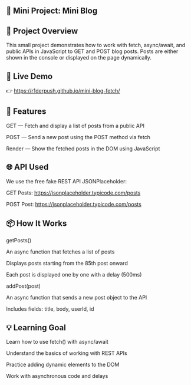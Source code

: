 ## ﻿📝 Mini Project: Mini Blog

## 🚀 Project Overview
This small project demonstrates how to work with fetch, async/await, and public APIs in JavaScript to GET and POST blog posts.
Posts are either shown in the console or displayed on the page dynamically.

## 🔗 Live Demo
👉 https://r1derpush.github.io/mini-blog-fetch/

## 🔧 Features
GET — Fetch and display a list of posts from a public API

POST — Send a new post using the POST method via fetch

Render — Show the fetched posts in the DOM using JavaScript

## 🌐 API Used
We use the free fake REST API JSONPlaceholder:

GET Posts:
https://jsonplaceholder.typicode.com/posts

POST Post:
https://jsonplaceholder.typicode.com/posts

## 📦 How It Works
getPosts()

An async function that fetches a list of posts

Displays posts starting from the 85th post onward

Each post is displayed one by one with a delay (500ms)

addPost(post)

An async function that sends a new post object to the API

Includes fields: title, body, userId, id

## 💡 Learning Goal
Learn how to use fetch() with async/await

Understand the basics of working with REST APIs

Practice adding dynamic elements to the DOM

Work with asynchronous code and delays
